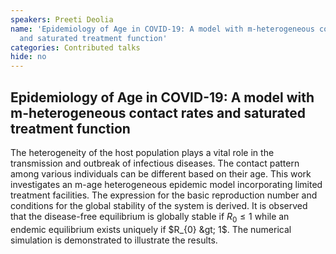 ```yaml
---
speakers: Preeti Deolia
name: 'Epidemiology of Age in COVID-19: A model with m-heterogeneous contact rates
  and saturated treatment function'
categories: Contributed talks
hide: no
---
```


## Epidemiology of Age in COVID-19: A model with m-heterogeneous contact rates and saturated treatment function

 The heterogeneity of the host population plays a vital role in the transmission and outbreak of infectious diseases. The contact pattern among various individuals can be different based on their age. This work investigates an m-age heterogeneous epidemic model incorporating limited treatment facilities. The expression for the basic reproduction number and conditions for the
global stability of the system is derived. It is observed that the disease-free equilibrium is globally stable if $R_{0}\leq 1$ while an endemic equilibrium exists uniquely if $R_{0} &gt; 1$. The numerical simulation is demonstrated to illustrate the results.


